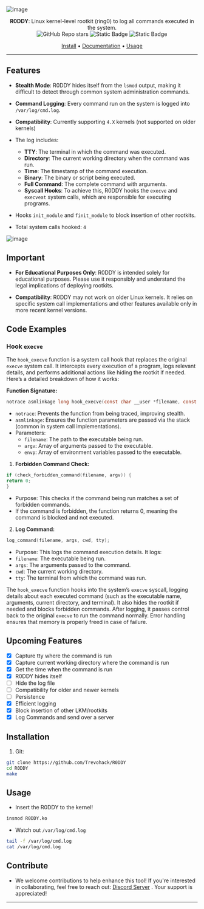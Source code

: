 ![image](https://github.com/user-attachments/assets/cd2108da-a584-46de-91f5-52e1058dc6b0) 

<div align="center">
  <b>R0DDY</b>: Linux kernel-level rootkit (ring0) to log all commands executed in the system.<br> 
  <img alt="GitHub Repo stars" src="https://img.shields.io/github/stars/Trevohack/R0DDY?style=for-the-badge&labelColor=blue&color=violet">
  <img alt="Static Badge" src="https://img.shields.io/badge/Tested--on-Linux-violet?style=for-the-badge&logo=linux&logoColor=black&labelColor=blue">
  <img alt="Static Badge" src="https://img.shields.io/badge/Based-violet?style=for-the-badge&logo=c&logoColor=black&labelColor=blue">
  <p></p>
  <a href="https://github.com/Trevohack/R0DDY#installation">Install</a>
  <span> • </span>
  <a href="https://github.com/Trevohack/R0DDY#features">Documentation</a>
  <span> • </span>
  <a href="https://github.com/Trevohack/R0DDY#usage">Usage</a>
  <p></p>
</div> 


---


  

## Features

- **Stealth Mode**: R0DDY hides itself from the `lsmod` output, making it difficult to detect through common system administration commands.

- **Command Logging**: Every command run on the system is logged into `/var/log/cmd.log`.

* **Compatibility**: Currently supporting `4.X` kernels (not supported on older kernels)

- The log includes:
	- **TTY**: The terminal in which the command was executed.
	- **Directory**: The current working directory when the command was run.
	- **Time**: The timestamp of the command execution.
	- **Binary**: The binary or script being executed.
	- **Full Command**: The complete command with arguments.
	- **Syscall Hooks**: To achieve this, R0DDY hooks the `execve` and `execveat` system calls, which are responsible for executing programs.
   
 - Hooks `init_module` and `finit_module` to block insertion of other rootkits.
- Total system calls hooked: `4` 

![image](https://github.com/user-attachments/assets/b2d1ac54-0d30-4024-bf74-2b531c8f29f8)


## Important


- **For Educational Purposes Only**: R0DDY is intended solely for educational purposes. Please use it responsibly and understand the legal implications of deploying rootkits.

- **Compatibility**: R0DDY may not work on older Linux kernels. It relies on specific system call implementations and other features available only in more recent kernel versions.

## Code Examples  

### Hook `execve`

The `hook_execve` function is a system call hook that replaces the original `execve` system call. It intercepts every execution of a program, logs relevant details, and performs additional actions like hiding the rootkit if needed. Here’s a detailed breakdown of how it works:
  
**Function Signature:**

```c
notrace asmlinkage long hook_execve(const char __user *filename, const char __user *const __user *argv, const char __user *const __user *envp)
```

* `notrace`: Prevents the function from being traced, improving stealth.
* `asmlinkage`: Ensures the function parameters are passed via the stack (common in system call implementations).
* Parameters:
	- `filename`: The path to the executable being run.
	- `argv`: Array of arguments passed to the executable.
	- `envp`: Array of environment variables passed to the executable.

  

1. **Forbidden Command Check:** 

```c
if (check_forbidden_command(filename, argv)) {
return 0;
}
```

* Purpose: This checks if the command being run matches a set of forbidden commands.
* If the command is forbidden, the function returns 0, meaning the command is blocked and not executed.
  
2. **Log Command:** 

```c
log_command(filename, args, cwd, tty);
```

* Purpose: This logs the command execution details. It logs:
* `filename`: The executable being run.
* `args`: The arguments passed to the command.
* `cwd`: The current working directory.
* `tty`: The terminal from which the command was run.

The `hook_execve` function hooks into the system’s `execve` syscall, logging details about each executed command (such as the executable name, arguments, current directory, and terminal). It also hides the rootkit if needed and blocks forbidden commands. After logging, it passes control back to the original `execve` to run the command normally. Error handling ensures that memory is properly freed in case of failure. 

## Upcoming Features

* [X] Capture tty where the command is run
* [x] Capture current working directory where the command is run
* [x] Get the time when the command is run
* [x] R0DDY hides itself 
* [ ] Hide the log file  
* [ ] Compatibility for older and newer kernels
* [ ] Persistence
* [x] Efficient logging
* [x] Block insertion of other LKM/rootkits
* [X] Log Commands and send over a server  

## Installation

1. Git: 
```bash
git clone https://github.com/Trevohack/R0DDY 
cd R0DDY 
make 
```

## Usage 

* Insert the R0DDY to the kernel! 

```bash
insmod R0DDY.ko 
```

* Watch out `/var/log/cmd.log` 

```bash
tail -f /var/log/cmd.log 
cat /var/log/cmd.log 
```


## Contribute

* We welcome contributions to help enhance this tool! If you're interested in collaborating, feel free to reach out: [Discord Server](https://discord.gg/38uDGNGU) . Your support is appreciated!


---
